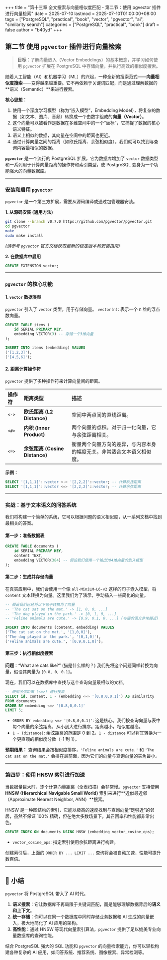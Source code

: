 +++
title = "第十三章 全文搜索与向量相似度匹配 - 第二节：使用 pgvector 插件进行向量检索"
date = 2025-07-10
lastmod = 2025-07-10T01:00:00+08:00
tags = ["PostgreSQL", "practical", "book", "vector", "pgvector", "ai", "similarity search"]
categories = ["PostgreSQL", "practical", "book"]
draft = false
author = "b40yd"
+++

## 第二节 使用 `pgvector` 插件进行向量检索

> **目标**：了解向量嵌入（Vector Embeddings）的基本概念，并学习如何使用 `pgvector` 扩展在 PostgreSQL 中存储向量，并执行高效的相似度搜索。

随着人工智能（AI）和机器学习（ML）的兴起，一种全新的搜索范式——**向量相似度搜索**——变得越来越重要。它不再依赖于关键词匹配，而是通过理解数据的**语义（Semantic）**来进行搜索。

**核心思想**：
1.  使用一个深度学习模型（称为“嵌入模型”，Embedding Model），将复杂的数据（如文本、图片、音频）转换成一个由数字组成的**向量（Vector）**。
2.  这个向量可以被看作是数据在多维空间中的一个“坐标”，它捕捉了数据的核心语义特征。
3.  语义上相似的数据，其向量在空间中的距离也更近。
4.  通过计算向量之间的距离（如欧氏距离、余弦相似度），我们就可以找到与查询内容最相似的数据。

**`pgvector`** 是一个流行的 PostgreSQL 扩展，它为数据库增加了 `vector` 数据类型和一系列用于计算向量距离的操作符和索引类型，使 PostgreSQL 变身为一个功能强大的向量数据库。

---

### 安装和启用 `pgvector`

`pgvector` 是一个第三方扩展，需要从源码编译或通过包管理器安装。

**1. 从源码安装 (通用方法)**
```bash
git clone --branch v0.7.0 https://github.com/pgvector/pgvector.git
cd pgvector
make
sudo make install
```
*(请参考 `pgvector` 官方文档获取最新的稳定版本和安装指南)*

**2. 在数据库中启用**
```sql
CREATE EXTENSION vector;
```

---

### `pgvector` 的核心功能

#### 1. `vector` 数据类型

`pgvector` 引入了 `vector` 类型，用于存储向量。
`vector(n)`: 表示一个 n 维的浮点数向量。

```sql
CREATE TABLE items (
    id SERIAL PRIMARY KEY,
    embedding VECTOR(3) -- 存储一个3维向量
);

INSERT INTO items (embedding) VALUES
('[1,2,3]'),
('[4,5,6]');
```

#### 2. 距离计算操作符

`pgvector` 提供了多种操作符来计算向量间的距离。

| 操作符 | 距离类型 | 描述 |
| :--- | :--- | :--- |
| `<->` | **欧氏距离 (L2 Distance)** | 空间中两点间的直线距离。 |
| `<#>` | **内积 (Inner Product)** | 两个向量的点积。对于归一化向量，它与余弦距离相关。 |
| `<=>` | **余弦距离 (Cosine Distance)** | 衡量两个向量方向的差异，与内容本身的幅度无关。非常适合文本语义相似度。 |

**示例：**
```sql
SELECT '[1,1,1]'::vector <-> '[2,2,2]'::vector; -- 计算欧氏距离
SELECT '[1,1,1]'::vector <=> '[2,2,2]'::vector; -- 计算余弦距离
```

---

### 实战：基于文本语义的问答系统

我们将构建一个简单的系统，它可以根据问题的语义相似度，从一系列文档中找到最相关的答案。

#### 第一步：准备数据表

```sql
CREATE TABLE documents (
    id SERIAL PRIMARY KEY,
    content TEXT,
    embedding VECTOR(384) -- 假设我们使用一个输出384维向量的嵌入模型
);
```

#### 第二步：生成并存储向量

在真实应用中，我们会使用一个像 `all-MiniLM-L6-v2` 这样的句子嵌入模型，将 `content` 文本转换为向量。这里我们为了演示，手动插入一些简化的向量。

```sql
-- 假设我们已经将以下句子转换为了向量
-- 'The cat sat on the mat.' -> [1, 0, 0, ...]
-- 'The dog played in the park.' -> [0, 1, 0, ...]
-- 'Feline animals are cute.' -> [0.9, 0.1, 0, ...] (与猫的语义非常接近)

INSERT INTO documents (content, embedding) VALUES
('The cat sat on the mat.', '[1,0,0]'),
('The dog played in the park.', '[0,1,0]'),
('Feline animals are cute.', '[0.9,0.1,0]');
```

#### 第三步：执行相似度搜索

**问题**：“What are cats like?” (猫是什么样的？)
我们先将这个问题同样转换为向量，假设其向量为 `[0.8, 0, 0.1]`。

现在，我们可以在数据库中查找与这个查询向量最相似的文档。

```sql
-- 使用余弦距离 (<=>) 进行搜索
SELECT id, content, 1 - (embedding <=> '[0.8,0,0.1]') AS similarity
FROM documents
ORDER BY embedding <=> '[0.8,0,0.1]'
LIMIT 5;
```
-   `ORDER BY embedding <=> '[0.8,0,0.1]'`: 这是核心。我们按查询向量与表中每个向量的余弦距离，从小到大进行排序。距离越小，相似度越高。
-   `1 - (distance)`: 余弦距离的范围是 0 到 2。`1 - distance` 可以将其转换为一个更直观的相似度分数（-1 到 1）。

**预期结果：**
查询结果会按相似度排序，`'Feline animals are cute.'` 和 `'The cat sat on the mat.'` 会排在最前面，因为它们的向量与查询向量的夹角最小。

---

### 第四步：使用 HNSW 索引进行加速

当数据量巨大时，逐个计算向量距离（全表扫描）会非常慢。`pgvector` 支持使用 **HNSW (Hierarchical Navigable Small World)** 索引来进行**近似最近邻（Approximate Nearest Neighbor, ANN）**搜索。

HNSW 是一种图结构的索引，它能以极高的速度找到与查询向量“足够近”的邻居，虽然不保证 100% 精确，但在绝大多数场景下，其召回率和性能都非常出色。

```sql
CREATE INDEX ON documents USING HNSW (embedding vector_cosine_ops);
```
-   `vector_cosine_ops`: 指定索引使用余弦距离进行构建。

创建索引后，上面的 `ORDER BY ... LIMIT ...` 查询将会被自动加速，性能可提升数百倍。

---

## 📌 小结

`pgvector` 将 PostgreSQL 带入了 AI 时代。
1.  **语义搜索**：它让数据库不再局限于关键词匹配，而是能够理解数据背后的**语义和上下文**。
2.  **统一存储**：你可以在同一个数据库中同时存储业务数据和 AI 生成的向量嵌入，极大地简化了 AI 应用的架构。
3.  **高性能**：通过 HNSW 等现代向量索引算法，`pgvector` 提供了足以媲美专业向量数据库的查询性能。

结合 PostgreSQL 强大的 SQL 功能和 `pgvector` 的向量检索能力，你可以轻松构建各种复杂的 AI 应用，如问答系统、推荐系统、图像搜索、异常检测等。
